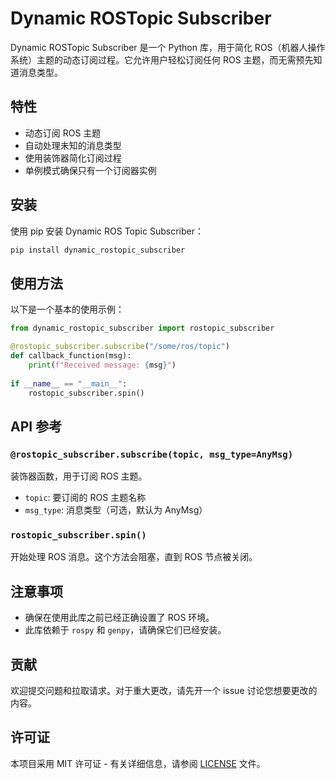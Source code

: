 # Dynamic ROSTopic Subscriber
Dynamic ROSTopic Subscriber 是一个 Python 库，用于简化 ROS（机器人操作系统）主题的动态订阅过程。它允许用户轻松订阅任何 ROS 主题，而无需预先知道消息类型。  

## 特性

- 动态订阅 ROS 主题 
- 自动处理未知的消息类型 
- 使用装饰器简化订阅过程 
- 单例模式确保只有一个订阅器实例 

## 安装 

使用 pip 安装 Dynamic ROS Topic Subscriber： 

```bash 
pip install dynamic_rostopic_subscriber 
``` 

## 使用方法 

以下是一个基本的使用示例： 

```python 
from dynamic_rostopic_subscriber import rostopic_subscriber 

@rostopic_subscriber.subscribe("/some/ros/topic") 
def callback_function(msg): 
    print(f"Received message: {msg}") 
    
if __name__ == "__main__": 
    rostopic_subscriber.spin() 
``` 

## API 参考 

### `@rostopic_subscriber.subscribe(topic, msg_type=AnyMsg)` 

装饰器函数，用于订阅 ROS 主题。 

- `topic`: 要订阅的 ROS 主题名称 
- `msg_type`: 消息类型（可选，默认为 AnyMsg） 

### `rostopic_subscriber.spin()` 

开始处理 ROS 消息。这个方法会阻塞，直到 ROS 节点被关闭。 

## 注意事项 

- 确保在使用此库之前已经正确设置了 ROS 环境。 
- 此库依赖于 `rospy` 和 `genpy`，请确保它们已经安装。 

## 贡献 

欢迎提交问题和拉取请求。对于重大更改，请先开一个 issue 讨论您想要更改的内容。 

## 许可证 

本项目采用 MIT 许可证 - 有关详细信息，请参阅 [LICENSE](LICENSE) 文件。